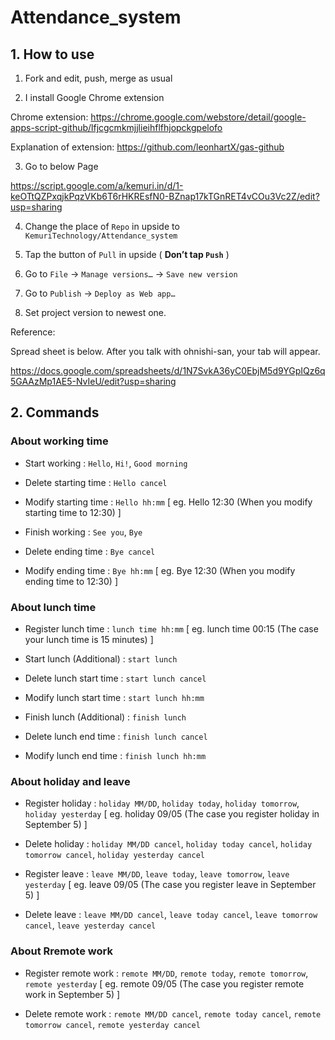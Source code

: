 # Attendance_system

## 1. How to use
1. Fork and edit, push, merge as usual

2. I install Google Chrome extension

Chrome extension:
https://chrome.google.com/webstore/detail/google-apps-script-github/lfjcgcmkmjjlieihflfhjopckgpelofo

Explanation of extension:
https://github.com/leonhartX/gas-github

3. Go to below Page

https://script.google.com/a/kemuri.in/d/1-keOTtQZPxqjkPqzVKb6T6rHKREsfN0-BZnap17kTGnRET4vCOu3Vc2Z/edit?usp=sharing

4. Change the place of `Repo` in upside to `KemuriTechnology/Attendance_system`

5. Tap the button of `Pull` in upside ( **Don’t tap `Push`** )

6. Go to `File` → `Manage versions…` → `Save new version`

7. Go to `Publish` → `Deploy as Web app…`

8. Set project version to newest one.

Reference:

Spread sheet is below. After you talk with ohnishi-san, your tab will appear.

https://docs.google.com/spreadsheets/d/1N7SvkA36yC0EbjM5d9YGpIQz6q5GAAzMp1AE5-NvIeU/edit?usp=sharing



## 2. Commands

### About working time

- Start working : `Hello`, `Hi!`, `Good morning`

- Delete starting time : `Hello cancel`

- Modify starting time : `Hello hh:mm` [ eg. Hello 12:30 (When you modify starting time to 12:30) ]

- Finish working : `See you`, `Bye`

- Delete ending time : `Bye cancel`

- Modify ending time : `Bye hh:mm` [ eg. Bye 12:30 (When you modify ending time to 12:30) ]

### About lunch time

- Register lunch time : `lunch time hh:mm` [ eg. lunch time 00:15 (The case your lunch time is 15 minutes) ]

- Start lunch (Additional) : `start lunch`

- Delete lunch start time : `start lunch cancel`

- Modify lunch start time : `start lunch hh:mm`

- Finish lunch (Additional) : `finish lunch`

- Delete lunch end time : `finish lunch cancel`

- Modify lunch end time : `finish lunch hh:mm`

### About holiday and leave

- Register holiday : `holiday MM/DD`, `holiday today`, `holiday tomorrow`, `holiday yesterday` [ eg. holiday 09/05 (The case you register holiday in September 5) ]

- Delete holiday : `holiday MM/DD cancel`, `holiday today cancel`, `holiday tomorrow cancel`, `holiday yesterday cancel` 

- Register leave : `leave MM/DD`, `leave today`, `leave tomorrow`, `leave yesterday` [ eg. leave 09/05 (The case you register leave in September 5) ]

- Delete leave : `leave MM/DD cancel`, `leave today cancel`, `leave tomorrow cancel`, `leave yesterday cancel` 

### About Rremote work

- Register remote work : `remote MM/DD`, `remote today`, `remote tomorrow`, `remote yesterday` [ eg. remote 09/05 (The case you register remote work in September 5) ]

- Delete remote work : `remote MM/DD cancel`, `remote today cancel`, `remote tomorrow cancel`, `remote yesterday cancel` 
